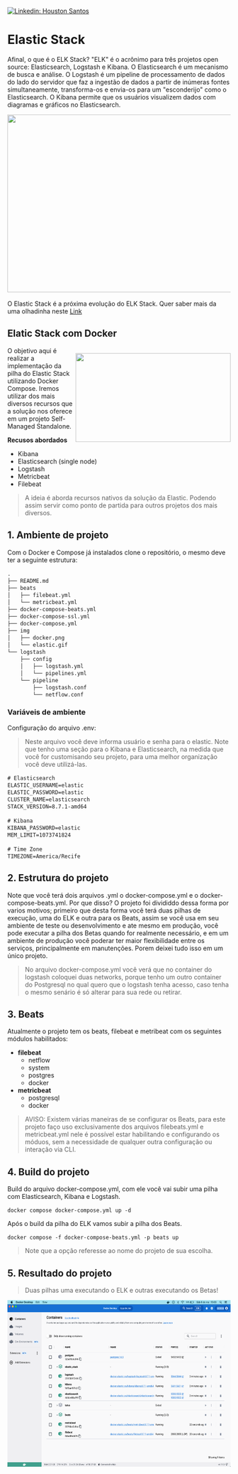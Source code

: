 [![Linkedin: Houston Santos](https://img.shields.io/badge/LinkedIn-0077B5?style=for-the-badge&logo=linkedin&logoColor=white&link=https://www.linkedin.com/in/houstonsantos/)](https://www.linkedin.com/in/houstonsantos/)

# Elastic Stack

Afinal, o que é o ELK Stack? "ELK" é o acrônimo para três projetos open source: Elasticsearch, Logstash e Kibana. O Elasticsearch é um mecanismo de busca e análise. O Logstash é um pipeline de processamento de dados do lado do servidor que faz a ingestão de dados a partir de inúmeras fontes simultaneamente, transforma-os e envia-os para um "esconderijo" como o Elasticsearch. O Kibana permite que os usuários visualizem dados com diagramas e gráficos no Elasticsearch.

<p align="center">
    <img width="600" height="400" src="https://miro.medium.com/max/700/0*O6aGxGkIlazsHi-p">
</p>

O Elastic Stack é a próxima evolução do ELK Stack. Quer saber mais da uma olhadinha neste [Link](https://www.elastic.co/pt/what-is/elk-stack)


## Elatic Stack com Docker

<div style="clear: right;">
    <p style="float: right;">
        <img width="350" height="200" src="https://miro.medium.com/max/1280/0*D83ZpjexukNKQruA.png">
    </p>
    <p>
        O objetivo aqui é realizar a implementação da pilha do Elastic Stack utilizando Docker Compose. Iremos utilizar dos mais diversos recursos que a solução nos oferece em um projeto Self-Managed Standalone.
    </p>
</div>

**Recusos abordados**
  * Kibana
  * Elasticsearch (single node)
  * Logstash
  * Metricbeat
  * Filebeat

>A ideia é aborda recursos nativos da solução da Elastic. Podendo assim servir como ponto de partida para outros projetos dos mais diversos.

## 1. Ambiente de projeto
Com o Docker e Compose já instalados clone o repositório, o mesmo deve ter a seguinte estrutura:
```
.
├── README.md
├── beats
│   ├── filebeat.yml
│   └── metricbeat.yml
├── docker-compose-beats.yml
├── docker-compose-ssl.yml
├── docker-compose.yml
├── img
│   ├── docker.png
│   └── elastic.gif
└── logstash
    ├── config
    │   ├── logstash.yml
    │   └── pipelines.yml
    └── pipeline
        ├── logstash.conf
        └── netflow.conf 
```

### Variáveis de ambiente
Configuração do arquivo .env:
>Neste arquivo você deve informa usuário e senha para o elastic. Note que tenho uma seção para o Kibana e Elasticsearch, na medida que você for customisando seu projeto, para uma melhor organização você deve utilizá-las.
```
# Elasticsearch
ELASTIC_USERNAME=elastic
ELASTIC_PASSWORD=elastic
CLUSTER_NAME=elasticsearch
STACK_VERSION=8.7.1-amd64

# Kibana
KIBANA_PASSWORD=elastic
MEM_LIMIT=1073741824

# Time Zone
TIMEZONE=America/Recife
```

## 2. Estrutura do projeto
Note que você terá dois arquivos .yml o docker-compose.yml e o docker-compose-beats.yml. Por que disso?
O projeto foi divididdo dessa forma por varios motivos; primeiro que desta forma você terá duas pilhas de execução, uma do ELK e outra para os Beats, assim se você usa em seu ambiente de teste ou desenvolvimento e ate mesmo em produção, você pode executar a pilha dos Betas quando for realmente necessário, e em um ambiente de produção você poderar ter maior flexibilidade entre os serviços, principalmente em manutenções. Porem deixei tudo isso em um único projeto.

>No arquivo docker-compose.yml você verá que no container do logstash coloquei duas networks, porque tenho um outro container do Postgresql no qual quero que o logstash tenha acesso, caso tenha o mesmo senário é só alterar para sua rede ou retirar. 

## 3. Beats
Atualmente o projeto tem os beats, filebeat e metribeat com os seguintes módulos habilitados:
* **filebeat**
  * netflow
  * system
  * postgres
  * docker
* **metricbeat**
  * postgresql
  * docker

>AVISO: Existem várias maneiras de se configurar os Beats, para este projeto faço uso exclusivamente dos arquivos filebeats.yml e metricbeat.yml nele é possível estar habilitando e configurando os móduos, sem a necessidade de qualquer outra configuração ou interação via CLI.

## 4. Build do projeto
Build do arquivo docker-compose.yml, com ele você vai subir uma pilha com Elasticsearch, Kibana e Logstash.
```
docker compose docker-compose.yml up -d
```
Após o build da pilha do ELK vamos subir a pilha dos Beats. 
```
docker compose -f docker-compose-beats.yml -p beats up
``` 
>Note que a opção <beats> referesse ao nome do projeto de sua escolha.

## 5. Resultado do projeto
>Duas pilhas uma executando o ELK e outras executando os Betas!

<p align="center">
    <img width="600" height="375" src="img/docker.png">
</p>
